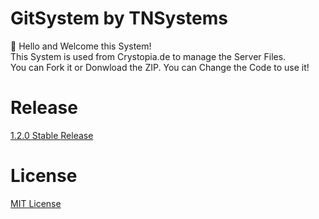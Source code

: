 # GitSystem by TNSystems

👋 Hello and Welcome this System! <br>
This System is used from Crystopia.de to manage the Server Files.<br>
You can Fork it or Donwload  the ZIP. You can Change the Code to use it!

# Release

[1.2.0 Stable Release](https://github.com/tnsjesper/GitSystem/releases/tag/1.2.0)

# License

[MIT License](https://github.com/tnsjesper/GitSystem/blob/main/LICENSE)
